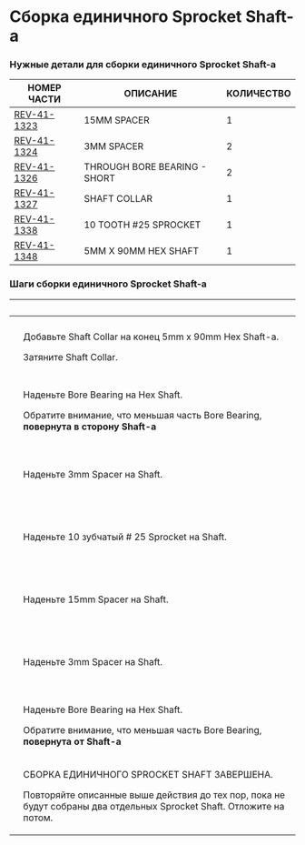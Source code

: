 # Сборка единичного Sprocket Shaft-a

### Нужные детали для сборки единичного Sprocket Shaft-a

| **НОМЕР ЧАСТИ**                                         | **ОПИСАНИЕ**                 | **КОЛИЧЕСТВО** |
| ------------------------------------------------------- | ---------------------------- | -------------- |
| [REV-41-1323](https://www.revrobotics.com/rev-41-1323/) | 15MM SPACER                  | 1              |
| [REV-41-1324](https://www.revrobotics.com/rev-41-1324/) | 3MM SPACER                   | 2              |
| [REV-41-1326](https://www.revrobotics.com/rev-41-1326/) | THROUGH BORE BEARING - SHORT | 2              |
| [REV-41-1327](https://www.revrobotics.com/rev-41-1327/) | SHAFT COLLAR                 | 1              |
| [REV-41-1338](https://www.revrobotics.com/rev-41-1338/) | 10 TOOTH #25 SPROCKET        | 1              |
| [REV-41-1348](https://www.revrobotics.com/rev-41-1348/) | 5MM X 90MM HEX SHAFT         | 1              |

### Шаги сборки единичного Sprocket Shaft-a

| ​                                                                                                                                                                                                                                                                                                                   | ​                                                                                                                                                                              |
| ------------------------------------------------------------------------------------------------------------------------------------------------------------------------------------------------------------------------------------------------------------------------------------------------------------------- | ------------------------------------------------------------------------------------------------------------------------------------------------------------------------------ |
| <p>​</p><p><img src="https://2589213514-files.gitbook.io/~/files/v0/b/gitbook-legacy-files/o/assets%2F-M5yw0n8IneF5-9ybLjT%2F-Me1lJL-7EfLD7N51ZaB%2F-Me1n2Q9gJTmGudf7Tyu%2FCDTv3_SS%20-%20Shaft%20Collar.svg?alt=media&#x26;token=c4d93d7a-fda4-4f65-907e-53cb5f1e48f7" alt="" data-size="original"></p><p>​</p>    | <p>Добавьте Shaft Collar на конец 5mm x 90mm Hex Shaft-а.</p><p>Затяните Shaft Collar.</p>                                                                                     |
| <p>​</p><p><img src="https://2589213514-files.gitbook.io/~/files/v0/b/gitbook-legacy-files/o/assets%2F-M5yw0n8IneF5-9ybLjT%2F-Me1lJL-7EfLD7N51ZaB%2F-Me1nerMvm19-uZEMZti%2FCDTv3_SS%20-%20Add%20Bearing%201.svg?alt=media&#x26;token=94a8b251-604d-4f32-88ab-9822761b68e9" alt="" data-size="original"></p><p>​</p> | <p>Наденьте Bore Bearing на Hex Shaft.</p><p>Обратите внимание, что меньшая часть Bore Bearing, <strong>повернута в сторону Shaft-a</strong></p>                               |
| <p>​</p><p><img src="https://2589213514-files.gitbook.io/~/files/v0/b/gitbook-legacy-files/o/assets%2F-M5yw0n8IneF5-9ybLjT%2F-Me1lJL-7EfLD7N51ZaB%2F-Me1o7iVnNe6SPJ-GEbm%2FCDTv3_SS%20-%20Add%20spacer%201.svg?alt=media&#x26;token=43d07fff-d18a-4fc6-a0d7-d8c812588d36" alt="" data-size="original"></p><p>​</p>  | Наденьте 3mm Spacer на Shaft.                                                                                                                                                  |
| <p>​</p><p><img src="https://2589213514-files.gitbook.io/~/files/v0/b/gitbook-legacy-files/o/assets%2F-M5yw0n8IneF5-9ybLjT%2F-Me1lJL-7EfLD7N51ZaB%2F-Me1oqtf1rDlw2C8AzS6%2FCDTv3_SS%20-%20Add%20Sprocket.svg?alt=media&#x26;token=fb372c3e-f434-439d-89bb-b0f36b24506d" alt="" data-size="original"></p><p>​</p>    | Наденьте 10 зубчатый # 25 Sprocket на Shaft.                                                                                                                                   |
| <p>​</p><p><img src="https://2589213514-files.gitbook.io/~/files/v0/b/gitbook-legacy-files/o/assets%2F-M5yw0n8IneF5-9ybLjT%2F-Me1lJL-7EfLD7N51ZaB%2F-Me1pQ8DMCt4kZHUzqmC%2FCDTv3_SS%20-%20Add%20spacer%202.svg?alt=media&#x26;token=4f218cb5-54c0-4970-bd5b-c3f6eacd00c8" alt="" data-size="original"></p><p>​</p>  | Наденьте 15mm Spacer на Shaft.                                                                                                                                                 |
| <p>​</p><p><img src="https://2589213514-files.gitbook.io/~/files/v0/b/gitbook-legacy-files/o/assets%2F-M5yw0n8IneF5-9ybLjT%2F-Me1lJL-7EfLD7N51ZaB%2F-Me1pm1byUMvGnq8qcZ_%2FCDTv3_SS%20-%20Add%20spacer%203.svg?alt=media&#x26;token=7c896eab-c55e-47c4-b607-bef75d962d42" alt="" data-size="original"></p><p>​</p>  | Наденьте 3mm Spacer на Shaft.                                                                                                                                                  |
| <p>​</p><p><img src="https://2589213514-files.gitbook.io/~/files/v0/b/gitbook-legacy-files/o/assets%2F-M5yw0n8IneF5-9ybLjT%2F-Me1lJL-7EfLD7N51ZaB%2F-Me1qTUGzCp946ArT-X-%2FCDTv3_SS%20-%20Add%20Bushing.svg?alt=media&#x26;token=7a037d87-e56a-4501-8180-250b0a727464" alt="" data-size="original"></p><p>​</p>     | <p>Наденьте Bore Bearing на Hex Shaft.</p><p>Обратите внимание, что меньшая часть Bore Bearing, <strong>повернута от Shaft-a</strong></p>                                      |
| <p>​</p><p><img src="https://2589213514-files.gitbook.io/~/files/v0/b/gitbook-legacy-files/o/assets%2F-M5yw0n8IneF5-9ybLjT%2F-Me1lJL-7EfLD7N51ZaB%2F-Me1qfnB5vP-7u19w10K%2FCDTv3_SS%20-%20Shaft%20finished.svg?alt=media&#x26;token=a48c5835-028e-45aa-80f0-1e930878f997" alt="" data-size="original"></p><p>​</p>  | <p>СБОРКА ЕДИНИЧНОГО SPROCKET SHAFT ЗАВЕРШЕНА.</p><p>Повторяйте описанные выше действия до тех пор, пока не будут собраны два отдельных Sprocket Shaft. Отложите на потом.</p> |
